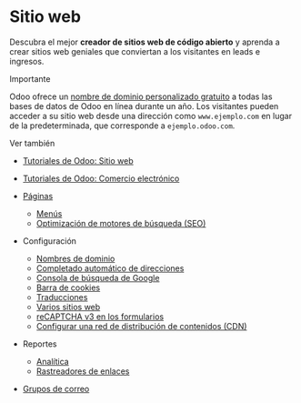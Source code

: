# Sitio web

Descubra el mejor **creador de sitios web de código abierto** y aprenda a
crear sitios web geniales que conviertan a los visitantes en leads e ingresos.

Importante

Odoo ofrece un [nombre de dominio personalizado
gratuito](website/configuration/domain_names.html#domain-name-register) a
todas las bases de datos de Odoo en línea durante un año. Los visitantes
pueden acceder a su sitio web desde una dirección como `www.ejemplo.com` en
lugar de la predeterminada, que corresponde a `ejemplo.odoo.com`.

Ver también

  * [Tutoriales de Odoo: Sitio web](https://www.odoo.com/slides/website-25)

  * [Tutoriales de Odoo: Comercio electrónico](https://www.odoo.com/slides/ecommerce-26)

  * [Páginas](website/pages.html)
    * [Menús](website/pages/menus.html)
    * [Optimización de motores de búsqueda (SEO)](website/pages/seo.html)
  * Configuración
    * [Nombres de dominio](website/configuration/domain_names.html)
    * [Completado automático de direcciones](website/configuration/address_autocomplete.html)
    * [Consola de búsqueda de Google](website/configuration/google_search_console.html)
    * [Barra de cookies](website/configuration/cookies_bar.html)
    * [Traducciones](website/configuration/translate.html)
    * [Varios sitios web](website/configuration/multi_website.html)
    * [reCAPTCHA v3 en los formularios](website/configuration/recaptcha.html)
    * [Configurar una red de distribución de contenidos (CDN)](website/configuration/cdn.html)
  * Reportes
    * [Analítica](website/reporting/analytics.html)
    * [Rastreadores de enlaces](website/reporting/link_tracker.html)
  * [Grupos de correo](website/mail_groups.html)

